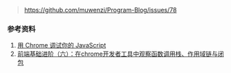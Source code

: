 > https://github.com/muwenzi/Program-Blog/issues/78

### 参考资料

1. [用 Chrome 调试你的 JavaScript](https://zhuanlan.zhihu.com/p/24770877)
2. [前端基础进阶（六）：在chrome开发者工具中观察函数调用栈、作用域链与闭包](https://segmentfault.com/a/1190000012646261)